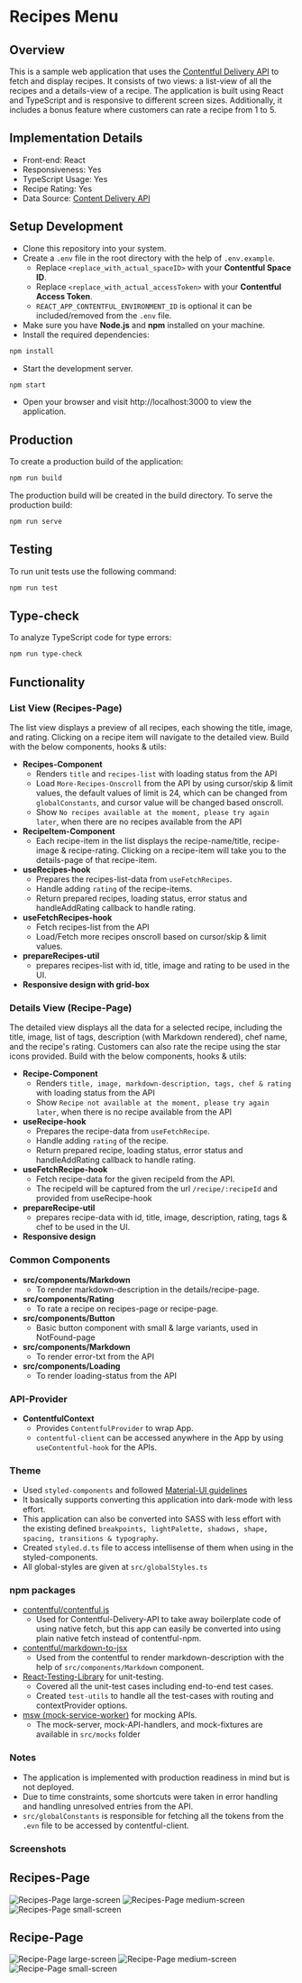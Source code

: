 # Recipes Menu

## Overview

This is a sample web application that uses the [Contentful Delivery API](https://www.contentful.com/developers/docs/references/content-delivery-api/) to fetch and display recipes. It consists of two views: a list-view of all the recipes and a details-view of a recipe. The application is built using React and TypeScript and is responsive to different screen sizes. Additionally, it includes a bonus feature where customers can rate a recipe from 1 to 5.

## Implementation Details

- Front-end: React
- Responsiveness: Yes
- TypeScript Usage: Yes
- Recipe Rating: Yes
- Data Source: [Content Delivery API](https://www.contentful.com/developers/docs/references/content-delivery-api/)

## Setup Development

- Clone this repository into your system.
- Create a `.env` file in the root directory with the help of `.env.example`.
  - Replace `<replace_with_actual_spaceID>` with your **Contentful Space ID**.
  - Replace `<replace_with_actual_accessToken>` with your **Contentful Access Token**.
  - `REACT_APP_CONTENTFUL_ENVIRONMENT_ID` is optional it can be included/removed from the `.env` file.
- Make sure you have **Node.js** and **npm** installed on your machine.
- Install the required dependencies:

```bash
npm install
```

- Start the development server.

```bash
npm start
```

- Open your browser and visit http://localhost:3000 to view the application.

## Production

To create a production build of the application:

```bash
npm run build
```

The production build will be created in the build directory.
To serve the production build:

```bash
npm run serve
```

## Testing

To run unit tests use the following command:

```bash
npm run test
```

## Type-check

To analyze TypeScript code for type errors:

```bash
npm run type-check
```

## Functionality

### List View (Recipes-Page)

The list view displays a preview of all recipes, each showing the title, image, and rating. Clicking on a recipe item will navigate to the detailed view. Build with the below components, hooks & utils:

- **Recipes-Component**
  - Renders `title` and `recipes-list` with loading status from the API
  - Load `More-Recipes-Onscroll` from the API by using cursor/skip & limit values, the default values of limit is 24, which can be changed from `globalConstants`, and cursor value will be changed based onscroll.
  - Show `No recipes available at the moment, please try again later`, when there are no recipes available from the API
- **RecipeItem-Component**
  - Each recipe-item in the list displays the recipe-name/title, recipe-image & recipe-rating. Clicking on a recipe-item will take you to the details-page of that recipe-item.
- **useRecipes-hook**
  - Prepares the recipes-list-data from `useFetchRecipes`.
  - Handle adding `rating` of the recipe-items.
  - Return prepared recipes, loading status, error status and handleAddRating callback to handle rating.
- **useFetchRecipes-hook**
  - Fetch recipes-list from the API
  - Load/Fetch more recipes onscroll based on cursor/skip & limit values.
- **prepareRecipes-util**
  - prepares recipes-list with id, title, image and rating to be used in the UI.
- **Responsive design with grid-box**

### Details View (Recipe-Page)

The detailed view displays all the data for a selected recipe, including the title, image, list of tags, description (with Markdown rendered), chef name, and the recipe's rating. Customers can also rate the recipe using the star icons provided. Build with the below components, hooks & utils:

- **Recipe-Component**
  - Renders `title, image, markdown-description, tags, chef & rating` with loading status from the API
  - Show `Recipe not available at the moment, please try again later`, when there is no recipe available from the API
- **useRecipe-hook**
  - Prepares the recipe-data from `useFetchRecipe`.
  - Handle adding `rating` of the recipe.
  - Return prepared recipe, loading status, error status and handleAddRating callback to handle rating.
- **useFetchRecipe-hook**
  - Fetch recipe-data for the given recipeId from the API.
  - The recipeId will be captured from the url `/recipe/:recipeId` and provided from useRecipe-hook
- **prepareRecipe-util**
  - prepares recipe-data with id, title, image, description, rating, tags & chef to be used in the UI.
- **Responsive design**

### Common Components

- **src/components/Markdown**
  - To render markdown-description in the details/recipe-page.
- **src/components/Rating**
  - To rate a recipe on recipes-page or recipe-page.
- **src/components/Button**
  - Basic button component with small & large variants, used in NotFound-page
- **src/components/Markdown**
  - To render error-txt from the API
- **src/components/Loading**
  - To render loading-status from the API

### API-Provider

- **ContentfulContext**
  - Provides `ContentfulProvider` to wrap App.
  - `contentful-client` can be accessed anywhere in the App by using `useContentful-hook` for the APIs.

### Theme

- Used `styled-components` and followed [Material-UI guidelines](https://mui.com/material-ui/customization/default-theme/)
- It basically supports converting this application into dark-mode with less effort.
- This application can also be converted into SASS with less effort with the existing defined `breakpoints, lightPalette, shadows, shape, spacing, transitions & typography`.
- Created `styled.d.ts` file to access intellisense of them when using in the styled-components.
- All global-styles are given at `src/globalStyles.ts`

### npm packages

- [contentful/contentful.js](https://github.com/contentful/contentful.js)
  - Used for Contentful-Delivery-API to take away boilerplate code of using native fetch, but this app can easily be converted into using plain native fetch instead of contentful-npm.
- [contentful/markdown-to-jsx](https://github.com/contentful/markdown-to-jsx)
  - Used from the contentful to render markdown-description with the help of `src/components/Markdown` component.
- [React-Testing-Library](https://testing-library.com/docs/react-testing-library/cheatsheet/) for unit-testing.
  - Covered all the unit-test cases including end-to-end test cases.
  - Created `test-utils` to handle all the test-cases with routing and contextProvider options.
- [msw (mock-service-worker)](https://mswjs.io/docs/getting-started/mocks/rest-api) for mocking APIs.
  - The mock-server, mock-API-handlers, and mock-fixtures are available in `src/mocks` folder

### Notes

- The application is implemented with production readiness in mind but is not deployed.
- Due to time constraints, some shortcuts were taken in error handling and handling unresolved entries from the API.
- `src/globalConstants` is responsible for fetching all the tokens from the `.evn` file to be accessed by contentful-client.

### Screenshots

## Recipes-Page

![Recipes-Page large-screen](https://drive.google.com/uc?export=view&id=1hz8u8D_C74nnkcFqvQfy72XLRQzP39J_)
![Recipes-Page medium-screen](https://drive.google.com/uc?export=view&id=12BXKIwlS3qkqHCoZhCEUpk2qLF2Yprpy)
![Recipes-Page small-screen](https://drive.google.com/uc?export=view&id=1DItlRSmPlKM8rdXyCKEZZq-rfXHLIlSi)

## Recipe-Page

![Recipe-Page large-screen](https://drive.google.com/uc?export=view&id=1438_Sj4j8gKlFOAJ_deXV7Qu_20UfsYM)
![Recipe-Page medium-screen](https://drive.google.com/uc?export=view&id=1NZQwUilNMa-Wozy7MD1FhE7ZhUcXyK3w)
![Recipe-Page small-screen](https://drive.google.com/uc?export=view&id=1TUA-oxVvKVLcEK6avdHvhgxHp9zGh92x)
